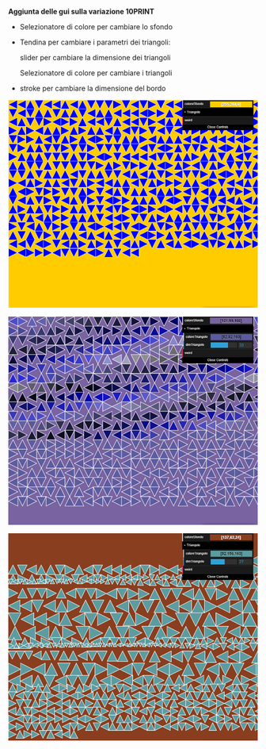 **Aggiunta delle gui sulla variazione 10PRINT**


- Selezionatore di colore per cambiare lo sfondo


- Tendina per cambiare i parametri dei triangoli:

   slider per cambiare la dimensione dei triangoli

   Selezionatore di colore per cambiare i triangoli

- stroke per cambiare la dimensione del bordo


![](https://github.com/angelicazanibellato/archive/blob/master/angelicazanibellato/variazioni10PRINT/triangoli_con_gui/img/Cattura1.PNG)

![](https://github.com/angelicazanibellato/archive/blob/master/angelicazanibellato/variazioni10PRINT/triangoli_con_gui/img/Cattura2.PNG)

![](https://github.com/angelicazanibellato/archive/blob/master/angelicazanibellato/variazioni10PRINT/triangoli_con_gui/img/Cattura3.PNG)
